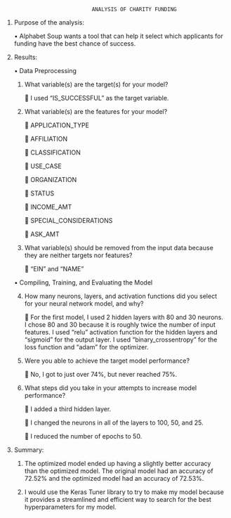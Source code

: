                                 ANALYSIS OF CHARITY FUNDING

1.	Purpose of the analysis: 

    •	Alphabet Soup wants a tool that can help it select which applicants for funding have the best chance of success.

2.	Results:

    •	Data Preprocessing

    1.	What variable(s) are the target(s) for your model? 
    
        	I used “IS_SUCCESSFUL” as the target variable.

    2.	What variable(s) are the features for your model? 
    
    
        	APPLICATION_TYPE

        	AFFILIATION

        	CLASSIFICATION

        	USE_CASE

        	ORGANIZATION

        	STATUS

        	INCOME_AMT

        	SPECIAL_CONSIDERATIONS

        	ASK_AMT

    3.	What variable(s) should be removed from the input data because they are neither targets nor features? 

        	“EIN” and “NAME”

    •	Compiling, Training, and Evaluating the Model

    4.	How many neurons, layers, and activation functions did you select for your neural network model, and why?

        	For the first model, I used 2 hidden layers with 80 and 30 neurons. I chose 80 and 30 because it is roughly twice the number of input features. I used “relu” activation function for the hidden layers and “sigmoid” for the output layer. I used “binary_crossentropy” for the loss function and “adam” for the optimizer.

    5.	Were you able to achieve the target model performance? 

        	No, I got to just over 74%, but never reached 75%.

    6. 	What steps did you take in your attempts to increase model performance?

        	I added a third hidden layer.

        	I changed the neurons in all of the layers to 100, 50, and 25.

        	I reduced the number of epochs to 50.


3.	Summary: 
    1.	The optimized model ended up having a slightly better accuracy than the optimized model. The original model had an accuracy of 72.52% and the optimized model had an accuracy of 72.53%.

    2.	I would use the Keras Tuner library to try to make my model because it provides a streamlined and efficient way to search for the best hyperparameters for my model.
